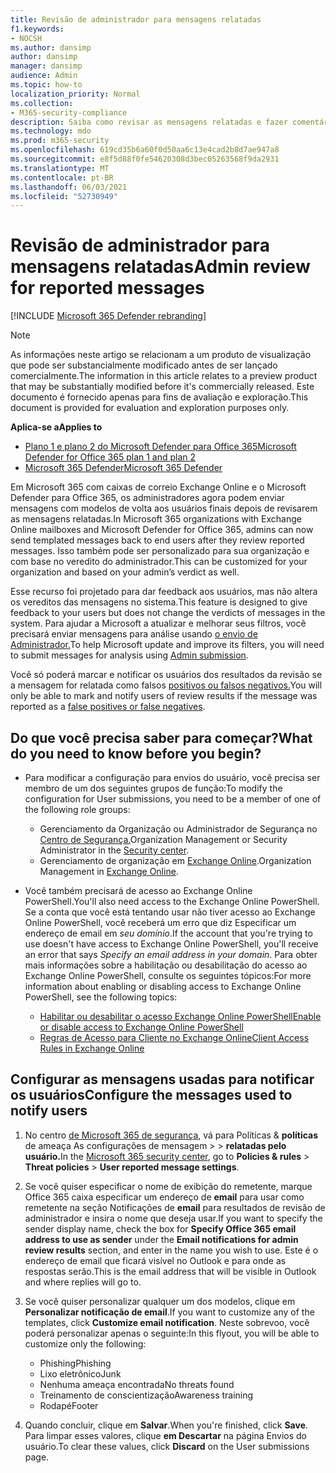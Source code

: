 ```yaml
---
title: Revisão de administrador para mensagens relatadas
f1.keywords:
- NOCSH
ms.author: dansimp
author: dansimp
manager: dansimp
audience: Admin
ms.topic: how-to
localization_priority: Normal
ms.collection:
- M365-security-compliance
description: Saiba como revisar as mensagens relatadas e fazer comentários aos usuários.
ms.technology: mdo
ms.prod: m365-security
ms.openlocfilehash: 619cd35b6a60f0d50aa6c13e4cad2b8d7ae947a8
ms.sourcegitcommit: e8f5d88f0fe54620308d3bec05263568f9da2931
ms.translationtype: MT
ms.contentlocale: pt-BR
ms.lasthandoff: 06/03/2021
ms.locfileid: "52730949"
---
```

# <a name="admin-review-for-reported-messages"></a><span data-ttu-id="bdd58-103">Revisão de administrador para mensagens relatadas</span><span class="sxs-lookup"><span data-stu-id="bdd58-103">Admin review for reported messages</span></span>

[!INCLUDE [Microsoft 365 Defender rebranding](../includes/microsoft-defender-for-office.md)]

> [!NOTE]
> <span data-ttu-id="bdd58-104">As informações neste artigo se relacionam a um produto de visualização que pode ser substancialmente modificado antes de ser lançado comercialmente.</span><span class="sxs-lookup"><span data-stu-id="bdd58-104">The information in this article relates to a preview product that may be substantially modified before it's commercially released.</span></span> <span data-ttu-id="bdd58-105">Este documento é fornecido apenas para fins de avaliação e exploração.</span><span class="sxs-lookup"><span data-stu-id="bdd58-105">This document is provided for evaluation and exploration purposes only.</span></span>

<span data-ttu-id="bdd58-106">**Aplica-se a**</span><span class="sxs-lookup"><span data-stu-id="bdd58-106">**Applies to**</span></span>
- [<span data-ttu-id="bdd58-107">Plano 1 e plano 2 do Microsoft Defender para Office 365</span><span class="sxs-lookup"><span data-stu-id="bdd58-107">Microsoft Defender for Office 365 plan 1 and plan 2</span></span>](defender-for-office-365.md)
- [<span data-ttu-id="bdd58-108">Microsoft 365 Defender</span><span class="sxs-lookup"><span data-stu-id="bdd58-108">Microsoft 365 Defender</span></span>](../defender/microsoft-365-defender.md)

<span data-ttu-id="bdd58-109">Em Microsoft 365 com caixas de correio Exchange Online e o Microsoft Defender para Office 365, os administradores agora podem enviar mensagens com modelos de volta aos usuários finais depois de revisarem as mensagens relatadas.</span><span class="sxs-lookup"><span data-stu-id="bdd58-109">In Microsoft 365 organizations with Exchange Online mailboxes and Microsoft Defender for Office 365, admins can now send templated messages back to end users after they review reported messages.</span></span> <span data-ttu-id="bdd58-110">Isso também pode ser personalizado para sua organização e com base no veredito do administrador.</span><span class="sxs-lookup"><span data-stu-id="bdd58-110">This can be customized for your organization and based on your admin’s verdict as well.</span></span>

<span data-ttu-id="bdd58-111">Esse recurso foi projetado para dar feedback aos usuários, mas não altera os vereditos das mensagens no sistema.</span><span class="sxs-lookup"><span data-stu-id="bdd58-111">This feature is designed to give feedback to your users but does not change the verdicts of messages in the system.</span></span> <span data-ttu-id="bdd58-112">Para ajudar a Microsoft a atualizar e melhorar seus filtros, você precisará enviar mensagens para análise usando [o envio de Administrador.](admin-submission.md)</span><span class="sxs-lookup"><span data-stu-id="bdd58-112">To help Microsoft update and improve its filters, you will need to submit messages for analysis using [Admin submission](admin-submission.md).</span></span>

<span data-ttu-id="bdd58-113">Você só poderá marcar e notificar os usuários dos resultados da revisão se a mensagem for relatada como falsos [positivos ou falsos negativos.](report-false-positives-and-false-negatives.md)</span><span class="sxs-lookup"><span data-stu-id="bdd58-113">You will only be able to mark and notify users of review results if the message was reported as a [false positives or false negatives](report-false-positives-and-false-negatives.md).</span></span>

## <a name="what-do-you-need-to-know-before-you-begin"></a><span data-ttu-id="bdd58-114">Do que você precisa saber para começar?</span><span class="sxs-lookup"><span data-stu-id="bdd58-114">What do you need to know before you begin?</span></span>

- <span data-ttu-id="bdd58-115">Para modificar a configuração para envios do usuário, você precisa ser membro de um dos seguintes grupos de função:</span><span class="sxs-lookup"><span data-stu-id="bdd58-115">To modify the configuration for User submissions, you need to be a member of one of the following role groups:</span></span>
    - <span data-ttu-id="bdd58-116">Gerenciamento da Organização ou Administrador de Segurança no [Centro de Segurança.](permissions-microsoft-365-compliance-security.md)</span><span class="sxs-lookup"><span data-stu-id="bdd58-116">Organization Management or Security Administrator in the [Security center](permissions-microsoft-365-compliance-security.md).</span></span>
    - <span data-ttu-id="bdd58-117">Gerenciamento de organização em [Exchange Online](/Exchange/permissions-exo/permissions-exo).</span><span class="sxs-lookup"><span data-stu-id="bdd58-117">Organization Management in [Exchange Online](/Exchange/permissions-exo/permissions-exo).</span></span>

- <span data-ttu-id="bdd58-118">Você também precisará de acesso ao Exchange Online PowerShell.</span><span class="sxs-lookup"><span data-stu-id="bdd58-118">You'll also need access to the Exchange Online PowerShell.</span></span> <span data-ttu-id="bdd58-119">Se a conta que você está tentando usar não tiver acesso ao Exchange Online PowerShell, você receberá um erro que diz Especificar um endereço de email em *seu domínio*.</span><span class="sxs-lookup"><span data-stu-id="bdd58-119">If the account that you're trying to use doesn't have access to Exchange Online PowerShell, you'll receive an error that says *Specify an email address in your domain*.</span></span> <span data-ttu-id="bdd58-120">Para obter mais informações sobre a habilitação ou desabilitação do acesso ao Exchange Online PowerShell, consulte os seguintes tópicos:</span><span class="sxs-lookup"><span data-stu-id="bdd58-120">For more information about enabling or disabling access to Exchange Online PowerShell, see the following topics:</span></span>
    - [<span data-ttu-id="bdd58-121">Habilitar ou desabilitar o acesso Exchange Online PowerShell</span><span class="sxs-lookup"><span data-stu-id="bdd58-121">Enable or disable access to Exchange Online PowerShell</span></span>](/powershell/exchange/disable-access-to-exchange-online-powershell)
    - [<span data-ttu-id="bdd58-122">Regras de Acesso para Cliente no Exchange Online</span><span class="sxs-lookup"><span data-stu-id="bdd58-122">Client Access Rules in Exchange Online</span></span>](/exchange/clients-and-mobile-in-exchange-online/client-access-rules/client-access-rules)

## <a name="configure-the-messages-used-to-notify-users"></a><span data-ttu-id="bdd58-123">Configurar as mensagens usadas para notificar os usuários</span><span class="sxs-lookup"><span data-stu-id="bdd58-123">Configure the messages used to notify users</span></span>

1. <span data-ttu-id="bdd58-124">No centro [de Microsoft 365 de segurança](../defender/overview-security-center.md), vá para Políticas & **políticas** de ameaça As configurações de mensagem \>  \> **relatadas pelo usuário.**</span><span class="sxs-lookup"><span data-stu-id="bdd58-124">In the [Microsoft 365 security center](../defender/overview-security-center.md), go to **Policies & rules** \> **Threat policies** \> **User reported message settings**.</span></span>

2. <span data-ttu-id="bdd58-125">Se você quiser especificar o nome de exibição do remetente, marque Office 365 caixa especificar um endereço de **email** para usar como remetente na seção Notificações de **email** para resultados de revisão de administrador e insira o nome que deseja usar.</span><span class="sxs-lookup"><span data-stu-id="bdd58-125">If you want to specify the sender display name, check the box for **Specify Office 365 email address to use as sender** under the **Email notifications for admin review results** section, and enter in the name you wish to use.</span></span> <span data-ttu-id="bdd58-126">Este é o endereço de email que ficará visível no Outlook e para onde as respostas serão.</span><span class="sxs-lookup"><span data-stu-id="bdd58-126">This is the email address that will be visible in Outlook and where replies will go to.</span></span>

3. <span data-ttu-id="bdd58-127">Se você quiser personalizar qualquer um dos modelos, clique em **Personalizar notificação de email**.</span><span class="sxs-lookup"><span data-stu-id="bdd58-127">If you want to customize any of the templates, click **Customize email notification**.</span></span> <span data-ttu-id="bdd58-128">Neste sobrevoo, você poderá personalizar apenas o seguinte:</span><span class="sxs-lookup"><span data-stu-id="bdd58-128">In this flyout, you will be able to customize only the following:</span></span>
    - <span data-ttu-id="bdd58-129">Phishing</span><span class="sxs-lookup"><span data-stu-id="bdd58-129">Phishing</span></span>
    - <span data-ttu-id="bdd58-130">Lixo eletrônico</span><span class="sxs-lookup"><span data-stu-id="bdd58-130">Junk</span></span>
    - <span data-ttu-id="bdd58-131">Nenhuma ameaça encontrada</span><span class="sxs-lookup"><span data-stu-id="bdd58-131">No threats found</span></span>
    - <span data-ttu-id="bdd58-132">Treinamento de conscientização</span><span class="sxs-lookup"><span data-stu-id="bdd58-132">Awareness training</span></span>
    - <span data-ttu-id="bdd58-133">Rodapé</span><span class="sxs-lookup"><span data-stu-id="bdd58-133">Footer</span></span>

4. <span data-ttu-id="bdd58-134">Quando concluir, clique em **Salvar**.</span><span class="sxs-lookup"><span data-stu-id="bdd58-134">When you're finished, click **Save**.</span></span> <span data-ttu-id="bdd58-135">Para limpar esses valores, clique **em Descartar** na página Envios do usuário.</span><span class="sxs-lookup"><span data-stu-id="bdd58-135">To clear these values, click **Discard** on the User submissions page.</span></span>
